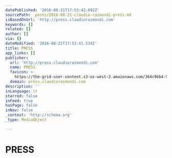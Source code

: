 ```yaml
---
datePublished: '2016-08-21T17:53:42.092Z'
sourcePath: _posts/2016-08-21-claudio-raimondi-press.md
isBasedOnUrl: 'http://press.claudioraimondi.com'
keywords: []
related: []
author: []
via: {}
dateModified: '2016-08-21T17:53:41.534Z'
title: PRESS
app_links: []
publisher:
  url: 'http://press.claudioraimondi.com'
  name: PRESS
  favicon: >-
    https://the-grid-user-content.s3-us-west-2.amazonaws.com/364c9bb4-58ec-447b-81c5-76115659f0dd.jpg
  domain: press.claudioraimondi.com
description: ''
inLanguage: it
starred: false
inFeed: true
hasPage: false
inNav: false
_context: 'http://schema.org'
_type: MediaObject

---
```

# PRESS